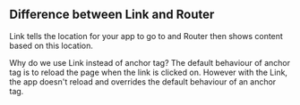 ## Difference between Link and Router

Link tells the location for your app to go to and Router then shows content based on this location.

Why do we use Link instead of anchor tag? The default behaviour of anchor tag is to reload the page when the link is clicked on. However with the Link, the app doesn't reload and overrides the default behaviour of an anchor tag.
